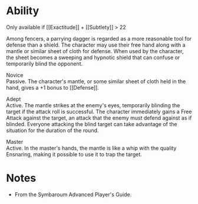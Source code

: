 # Ability
Only available if [[Exactitude]] + [[Subtlety]] > 22

Among fencers, a parrying dagger is regarded as a more reasonable tool for defense than a shield. The character may use their free hand along with a mantle or similar sheet of cloth for defense. When used by the character, the sheet becomes a sweeping and hypnotic shield that can confuse or temporarily blind the opponent.

Novice<br>Passive. The character's mantle, or some similar sheet of cloth held in the hand, gives a +1 bonus to [[Defense]].

Adept<br>Active. The mantle strikes at the enemy's eyes, temporarily blinding the target if the attack roll is successful. The character immediately gains a Free Attack against the target, an attack that the enemy must defend against as if blinded. Everyone attacking the blind target can take advantage of the situation for the duration of the round.

Master<br>Active. In the master's hands, the mantle is like a whip with the quality Ensnaring, making it possible to use it to trap the target.
# Notes
* From the Symbaroum Advanced Player's Guide.